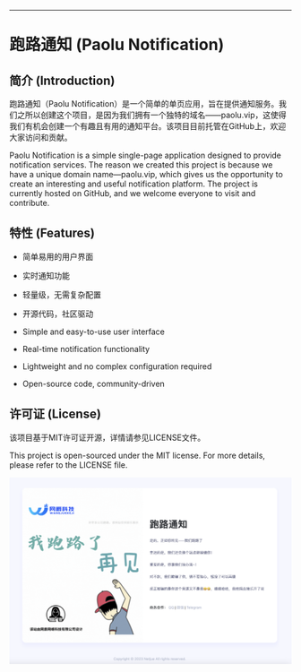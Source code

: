 ---

# 跑路通知 (Paolu Notification)

## 简介 (Introduction)

跑路通知（Paolu Notification）是一个简单的单页应用，旨在提供通知服务。我们之所以创建这个项目，是因为我们拥有一个独特的域名——paolu.vip，这使得我们有机会创建一个有趣且有用的通知平台。该项目目前托管在GitHub上，欢迎大家访问和贡献。

Paolu Notification is a simple single-page application designed to provide notification services. The reason we created this project is because we have a unique domain name—paolu.vip, which gives us the opportunity to create an interesting and useful notification platform. The project is currently hosted on GitHub, and we welcome everyone to visit and contribute.

## 特性 (Features)

- 简单易用的用户界面
- 实时通知功能
- 轻量级，无需复杂配置
- 开源代码，社区驱动

- Simple and easy-to-use user interface
- Real-time notification functionality
- Lightweight and no complex configuration required
- Open-source code, community-driven

## 许可证 (License)

该项目基于MIT许可证开源，详情请参见LICENSE文件。

This project is open-sourced under the MIT license. For more details, please refer to the LICENSE file.

<img src="/9ceaf31c80e727cea56d7e2cd85c5e88.png" />
